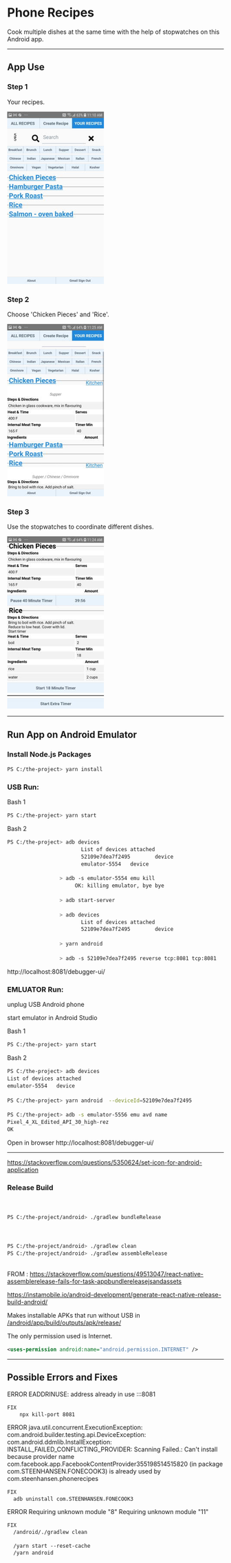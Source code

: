 
# Phone Recipes 

Cook multiple dishes at the same time with the help of stopwatches on this Android app.

-------------------------------
## App Use

### Step 1
Your recipes.

![](git-images/step-1.jpg)

### Step 2
Choose 'Chicken Pieces' and 'Rice'.

![](git-images/step-2.jpg)


### Step 3
Use the stopwatches to coordinate different dishes.

![](git-images/step-3.jpg)


-------------------------------
## Run App on Android Emulator

### Install Node.js Packages

```bash
PS C:/the-project> yarn install
```


### USB Run:

  Bash 1

```bash
PS C:/the-project> yarn start
```

  Bash 2

```bash
PS C:/the-project> adb devices
                        List of devices attached
                        52109e7dea7f2495        device
                        emulator-5554   device

                 > adb -s emulator-5554 emu kill
                      OK: killing emulator, bye bye

                 > adb start-server

                 > adb devices
                        List of devices attached
                        52109e7dea7f2495        device

                 > yarn android

                 > adb -s 52109e7dea7f2495 reverse tcp:8081 tcp:8081

```

  http://localhost:8081/debugger-ui/

### EMLUATOR Run:

  unplug USB Android phone

  start emulator in Android Studio

  Bash 1

```bash
PS C:/the-project> yarn start
```
  Bash 2

```bash
PS C:/the-project> adb devices
List of devices attached
emulator-5554   device

PS C:/the-project> yarn android  --deviceId=52109e7dea7f2495

PS C:/the-project> adb -s emulator-5556 emu avd name
Pixel_4_XL_Edited_API_30_high-rez
OK


```

  Open in browser
    http://localhost:8081/debugger-ui/

-------------------------------
https://stackoverflow.com/questions/5350624/set-icon-for-android-application

### Release Build
```bash


PS C:/the-project/android> ./gradlew bundleRelease



PS C:/the-project/android> ./gradlew clean
PS C:/the-project/android> ./gradlew assembleRelease



```

FROM : https://stackoverflow.com/questions/49513047/react-native-assemblerelease-fails-for-task-appbundlereleasejsandassets

https://instamobile.io/android-development/generate-react-native-release-build-android/

Makes installable APKs that run without USB in [/android/app/build/outputs/apk/release/](/android/app/build/outputs/apk/release/)

The only permission used is Internet.
```XML
<uses-permission android:name="android.permission.INTERNET" />
```

-------------------------------

## Possible Errors and Fixes

ERROR
    EADDRINUSE: address already in use :::8081
  
    FIX
        npx kill-port 8081


ERROR
    java.util.concurrent.ExecutionException: com.android.builder.testing.api.DeviceException: com.android.ddmlib.InstallException: INSTALL_FAILED_CONFLICTING_PROVIDER: Scanning Failed.: Can't install because provider name com.facebook.app.FacebookContentProvider355198514515820 (in package com.STEENHANSEN.FONECOOK3) is already used by com.steenhansen.phonerecipes

    FIX
      adb uninstall com.STEENHANSEN.FONECOOK3


ERROR
    Requiring unknown module "8"
    Requiring unknown module "11"

    FIX
      /android/./gradlew clean

      /yarn start --reset-cache
      /yarn android


